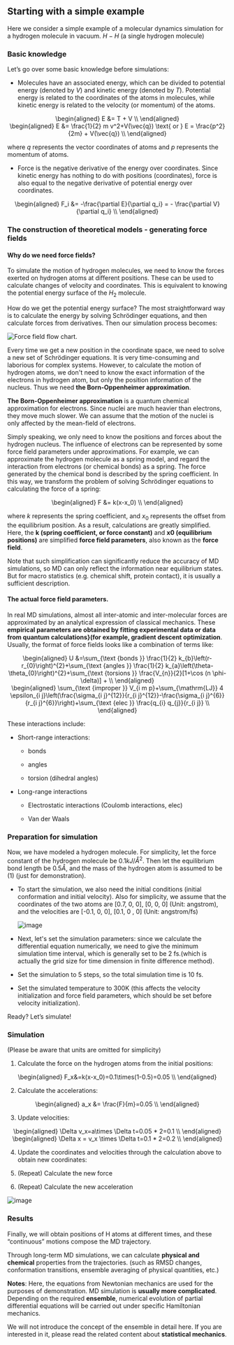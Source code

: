## Starting with a simple example

Here we consider a simple example of a molecular dynamics simulation for a hydrogen molecule in vacuum. $H-H$ (a single hydrogen molecule)

### Basic knowledge

Let’s go over some basic knowledge before simulations:

  - Molecules have an associated energy, which can be divided to potential energy (denoted by $V$) and kinetic energy (denoted by $T$). Potential energy is related to the coordinates of the atoms in molecules, while kinetic energy is related to the velocity (or momentum) of the atoms. 

<center>
\begin{aligned}
E &= T + V  \\
\end{aligned} 
</center>

<center>
\begin{aligned}
E &= \frac{1}{2} m v^2+V(\vec{q})  \text{  or  }  E = \frac{p^2}{2m} + V(\vec{q}) \\
\end{aligned}
</center>

where $q$ represents the vector coordinates of atoms and $p$ represents the momentum of atoms.

  - Force is the negative derivative of the energy over coordinates. Since kinetic energy has nothing to do with positions (coordinates), force is also equal to the negative derivative of potential energy over coordinates.

<center>
\begin{aligned}
F_i &= -\frac{\partial E}{\partial q_i} =  - \frac{\partial V}{\partial q_i} \\
\end{aligned}
</center>
  
### The construction of theoretical models - generating force fields

#### **Why do we need force fields?**

To simulate the motion of hydrogen molecules, we need to know the forces exerted on hydrogen atoms at different positions. These can be used to calculate changes of velocity and coordinates. This is equivalent to knowing the potential energy surface of the $H_2$ molecule. 

How do we get the potential energy surface? The most straightforward way is to calculate the energy by solving Schrödinger equations, and then calculate forces from derivatives. Then our simulation process becomes: 

![Force field flow chart.](https://dp-public.oss-cn-beijing.aliyuncs.com/community/molecular_dynamics/force_field.jpg)

Every time we get a new position in the coordinate space, we need to solve a new set of Schrödinger equations. It is very time-consuming and laborious for complex systems. However, to calculate the motion of hydrogen atoms, we don't need to know the exact information of the electrons in hydrogen atom, but only the position information of the nucleus. Thus we need **the Born-Oppenheimer approximation**.

**The Born-Oppenheimer approximation** is a quantum chemical approximation for electrons. Since nuclei are much heavier than electrons, they move much slower. We can assume that the motion of the nuclei is only affected by the mean-field of electrons. 

Simply speaking, we only need to know the positions and forces about the hydrogen nucleus. The influence of electrons can be represented by some force field parameters under approximations. For example, we can approximate the hydrogen molecule as a spring model, and regard the interaction from electrons (or chemical bonds) as a spring. The force generated by the chemical bond is described by the spring coefficient. In this way, we transform the problem of solving Schrödinger equations to calculating the force of a spring:

<center>
\begin{aligned}
F &= k(x-x_0) \\
\end{aligned}
</center>
  
where $k$ represents the spring coefficient, and $x_0$ represents the offset from the equilibrium position. As a result, calculations are greatly simplified. Here, the **k (spring coefficient, or force constant)** and **x0 (equilibrium positions)** are simplified **force field parameters**, also known as the **force field**.

Note that such simplification can significantly reduce the accuracy of MD simulations, so MD can only reflect the information near equilibrium states. But for macro statistics (e.g. chemical shift, protein contact), it is usually a sufficient description.

#### **The actual force field parameters.**

In real MD simulations, almost all inter-atomic and inter-molecular forces are approximated by an analytical expression of classical mechanics. These **empirical parameters are obtained by fitting experimental data or data from quantum calculations}(for example, gradient descent optimization**. Usually, the format of force fields looks like a combination of terms like:

<center>
  \begin{aligned}
U &=\sum_{\text {bonds }} \frac{1}{2} k_{b}\left(r-r_{0}\right)^{2}+\sum_{\text {angles }} \frac{1}{2} k_{a}\left(\theta-\theta_{0}\right)^{2}+\sum_{\text {torsions }} \frac{V_{n}}{2}[1+\cos (n \phi-\delta)] + \\
  \end{aligned}
  </center>
  
<center>
  \begin{aligned}
  \sum_{\text {improper }} V_{i m p}+\sum_{\mathrm{LJ}} 4 \epsilon_{i j}\left(\frac{\sigma_{i j}^{12}}{r_{i j}^{12}}-\frac{\sigma_{i j}^{6}}{r_{i j}^{6}}\right)+\sum_{\text {elec }} \frac{q_{i} q_{j}}{r_{i j}} \\
  \end{aligned}
  </center>
  
These interactions include:

  - Short-range interactions:
    
      - bonds
    
      - angles
    
      - torsion (dihedral angles)

  - Long-range interactions
    
      - Electrostatic interactions (Coulomb interactions, elec)
    
      - Van der Waals

### Preparation for simulation

Now, we have modeled a hydrogen molecule. For simplicity, let the force constant of the hydrogen molecule be $0.1 kJ/\mathring A^2$. Then let the equilibrium bond length be $0.5\mathring A$, and the mass of the hydrogen atom is assumed to be \(1\) (just for demonstration).

  - To start the simulation, we also need the initial conditions (initial conformation and initial velocity). Also for simplicity, we assume that the coordinates of the two atoms are [0.7, 0, 0], [0, 0, 0] (Unit: angstrom), and the velocities are [-0.1, 0, 0], [0.1, 0 , 0] (Unit: angstrom/fs)
    
    ![image](https://dp-public.oss-cn-beijing.aliyuncs.com/community/molecular_dynamics/example1.jpg)
    
  - Next, let's set the simulation parameters: since we calculate the differential equation numerically, we need to give the minimum simulation time interval, which is generally set to be 2 fs.(which is actually the grid size for time dimension in finite difference method).

  - Set the simulation to 5 steps, so the total simulation time is 10 fs.

  - Set the simulated temperature to 300K (this affects the velocity initialization and force field parameters, which should be set before velocity initialization).

Ready? Let’s simulate\!

### Simulation

(Please be aware that units are omitted for simplicity)

1.  Calculate the force on the hydrogen atoms from the initial positions: 

<center>
\begin{aligned} 
F_x&=k(x-x_0)=0.1\times(1-0.5)=0.05 \\
\end{aligned}
</center>

2.  Calculate the accelerations: 

<center>
\begin{aligned}
a_x &= \frac{F}{m}=0.05 \\
  \end{aligned}
  </center>

3.  Update velocities: 

<center>
  \begin{aligned}
\Delta v_x=a\times \Delta t=0.05 * 2=0.1 \\
\end{aligned}
  </center>
  
  <center>
  \begin{aligned}
  \Delta x = v_x \times \Delta t=0.1 * 2=0.2 \\
  \end{aligned}
  </center>

4.  Update the coordinates and velocities through the calculation above to obtain new coordinates:

5.  (Repeat) Calculate the new force

6.  (Repeat) Calculate the new acceleration

![image](https://dp-public.oss-cn-beijing.aliyuncs.com/community/molecular_dynamics/example2.jpg)

### Results

Finally, we will obtain positions of H atoms at different times, and these “continuous” motions compose the MD trajectory.

Through long-term MD simulations, we can calculate **physical and chemical** properties from the trajectories. (such as RMSD changes, conformation transitions, ensemble averaging of physical quantities, etc.)

**Notes**: Here, the equations from Newtonian mechanics are used for the purposes of demonstration. MD simulation is **usually more complicated**. Depending on the required **ensemble**, numerical evolution of partial differential equations will be carried out under specific Hamiltonian mechanics.

We will not introduce the concept of the ensemble in detail here. If you are interested in it, please read the related content about **statistical mechanics**.
